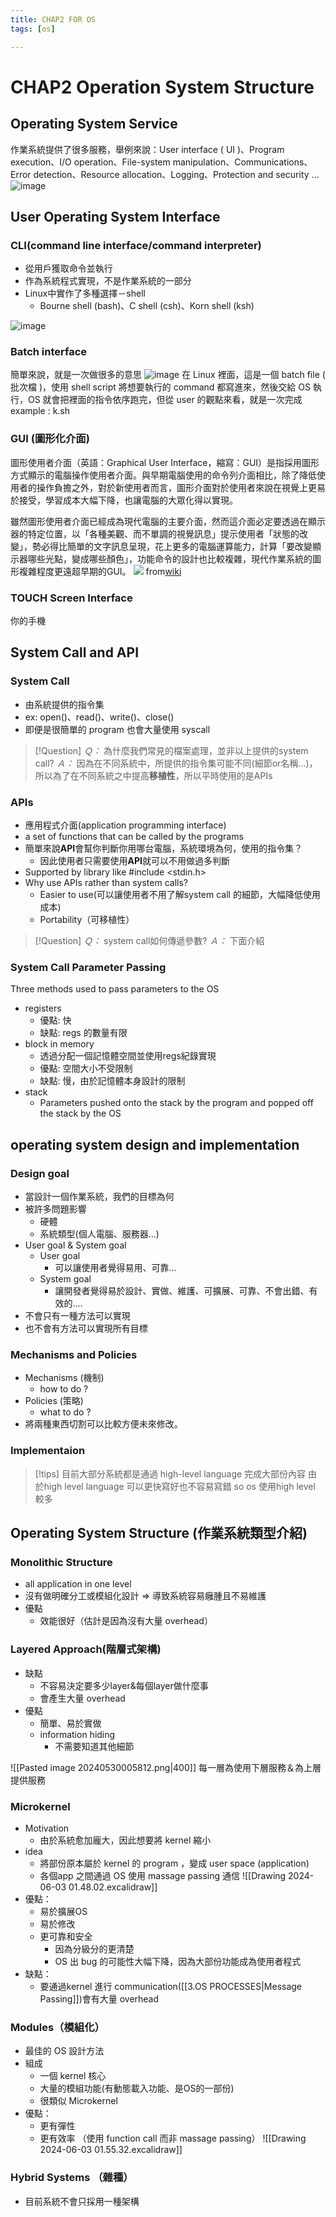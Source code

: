 ```yaml
---
title: CHAP2 FOR OS
tags: [os]

---
```


# CHAP2 Operation System Structure

## Operating System Service

作業系統提供了很多服務，舉例來說：User interface ( UI )、Program execution、I/O operation、File-system manipulation、Communications、Error detection、Resource allocation、Logging、Protection and security …
![image](Bkc8p8xEa.png)
## User Operating System Interface

### CLI(command line interface/command interpreter)
- 從用戶獲取命令並執行
- 作為系統程式實現，不是作業系統的一部分
- Linux中實作了多種選擇－shell
	- Bourne shell (bash)、C shell (csh)、Korn shell (ksh)

![image](B1ny0UxNa.png)

### Batch interface
簡單來說，就是一次做很多的意思
![image](Ska-kPe4a.png)
在 Linux 裡面，這是一個 batch file ( 批次檔 )，使用 shell script 將想要執行的 command 都寫進來，然後交給 OS 執行，OS 就會把裡面的指令依序跑完，但從 user 的觀點來看，就是一次完成
example : k.sh


### GUI (圖形化介面)
圖形使用者介面（英語：Graphical User Interface，縮寫：GUI）是指採用圖形方式顯示的電腦操作使用者介面。與早期電腦使用的命令列介面相比，除了降低使用者的操作負擔之外，對於新使用者而言，圖形介面對於使用者來說在視覺上更易於接受，學習成本大幅下降，也讓電腦的大眾化得以實現。

雖然圖形使用者介面已經成為現代電腦的主要介面，然而這介面必定要透過在顯示器的特定位置，以「各種美觀、而不單調的視覺訊息」提示使用者「狀態的改變」，勢必得比簡單的文字訊息呈現，花上更多的電腦運算能力，計算「要改變顯示器哪些光點，變成哪些顏色」，功能命令的設計也比較複雜，現代作業系統的圖形複雜程度更遠超早期的GUI。
![](KDE_4.png)
from[wiki](https://zh.wikipedia.org/zh-tw/%E5%9B%BE%E5%BD%A2%E7%94%A8%E6%88%B7%E7%95%8C%E9%9D%A2)

### TOUCH Screen Interface
你的手機

## System Call and API 
### System Call
- 由系統提供的指令集
- ex: open()、read()、write()、close()
- 即便是很簡單的 program 也會大量使用 syscall

> [!Question]
>*Ｑ：* 為什麼我們常見的檔案處理，並非以上提供的system call?
>*Ａ：* 因為在不同系統中，所提供的指令集可能不同(細節or名稱...)，所以為了在不同系統之中提高**移植性**，所以平時使用的是APIs

### APIs
- 應用程式介面(application programming interface)
- a set of functions that can be called by the programs
- 簡單來說**API**會幫你判斷你用哪台電腦，系統環境為何，使用的指令集？
	- 因此使用者只需要使用**API**就可以不用做過多判斷
- Supported by library like \#include \<stdin.h\>
- Why use APIs rather than system calls?
	- Easier to use(可以讓使用者不用了解system call 的細節，大幅降低使用成本)
	- Portability（可移植性）
> [!Question]
>*Ｑ：* system call如何傳遞參數?
>*Ａ：* 下面介紹

### System Call Parameter Passing
Three methods used to pass parameters to the OS
- registers
	- 優點: 快
	- 缺點: regs 的數量有限
- block in memory
	- 透過分配一個記憶體空間並使用regs紀錄實現
	- 優點: 空間大小不受限制
	- 缺點: 慢，由於記憶體本身設計的限制
- stack
	- Parameters pushed onto the stack by the program and popped off the stack by the OS

## operating system design and implementation

### Design goal
- 當設計一個作業系統，我們的目標為何
- 被許多問題影響
	- 硬體
	- 系統類型(個人電腦、服務器...)
- User goal & System goal
	- User goal 
		- 可以讓使用者覺得易用、可靠...
	- System goal
		- 讓開發者覺得易於設計、實做、維護、可擴展、可靠、不會出錯、有效的....
- 不會只有一種方法可以實現
- 也不會有方法可以實現所有目標
### Mechanisms and Policies
- Mechanisms (機制)
	- how to do ?
- Policies (策略) 
	- what to do ?
- 將兩種東西切割可以比較方便未來修改。
### Implementaion
>[!tips] 目前大部分系統都是通過 high-level language 完成大部份內容
> 由於high level language 可以更快寫好也不容易寫錯 so os 使用high level 較多

## Operating System Structure (作業系統類型介紹)
### Monolithic Structure
- all application in one level
- 沒有做明確分工或模組化設計 => 導致系統容易癰腫且不易維護
- 優點
	- 效能很好（估計是因為沒有大量 overhead）
### Layered Approach(階層式架構)
- 缺點
	- 不容易決定要多少layer&每個layer做什麼事
	- 會產生大量 overhead
- 優點
	- 簡單、易於實做
	- information hiding
		- 不需要知道其他細節

![[Pasted image 20240530005812.png|400]]
每一層為使用下層服務＆為上層提供服務

### Microkernel
- Motivation
	- 由於系統愈加龐大，因此想要將 kernel 縮小
- idea
	- 將部份原本屬於 kernel 的 program ，變成 user space (application)
	- 各個app 之間通過 OS 使用 massage passing 通信
![[Drawing 2024-06-03 01.48.02.excalidraw]]
- 優點：
	- 易於擴展OS
	- 易於修改
	- 更可靠和安全
		- 因為分級分的更清楚
		- OS 出 bug 的可能性大幅下降，因為大部份功能成為使用者程式
- 缺點：
	- 要通過kernel 進行 communication([[3.OS PROCESSES|Message Passing]])會有大量 overhead

### Modules（模組化）
- 最佳的 OS 設計方法
- 組成
	- 一個 kernel 核心
	- 大量的模組功能(有動態載入功能、是OS的一部份)
	- 很類似 Microkernel
- 優點：
	- 更有彈性
	- 更有效率 （使用 function call 而非 massage passing）
![[Drawing 2024-06-03 01.55.32.excalidraw]]
### Hybrid Systems （雜種）
- 目前系統不會只採用一種架構


